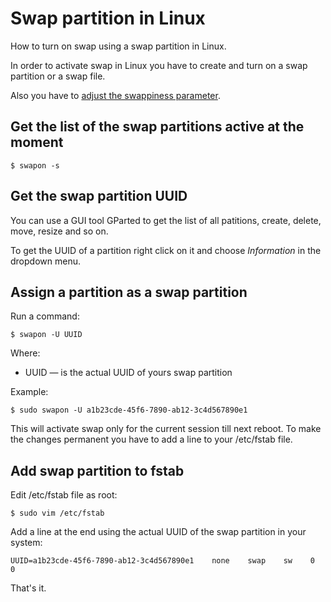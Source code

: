
# Swap partition in Linux

How to turn on swap using a swap partition in Linux.

In order to activate swap in Linux you have to create and turn on a swap partition or a swap file.

Also you have to [adjust the swappiness parameter](swappiness.md).

## Get the list of the swap partitions active at the moment

    $ swapon -s

## Get the swap partition UUID

You can use a GUI tool GParted to get the list of all patitions, create, delete, move, resize and so on.

To get the UUID of a partition right click on it and choose *Information* in the dropdown menu.

## Assign a partition as a swap partition

Run a command:

    $ swapon -U UUID

Where:

* UUID — is the actual UUID of yours swap partition

Example:

    $ sudo swapon -U a1b23cde-45f6-7890-ab12-3c4d567890e1

This will activate swap only for the current session till next reboot. To make the changes permanent you have to add a line to your /etc/fstab file.

## Add swap partition to fstab

Edit /etc/fstab file as root:

    $ sudo vim /etc/fstab

Add a line at the end using the actual UUID of the swap partition in your system:

    UUID=a1b23cde-45f6-7890-ab12-3c4d567890e1    none    swap    sw    0    0

That's it.



